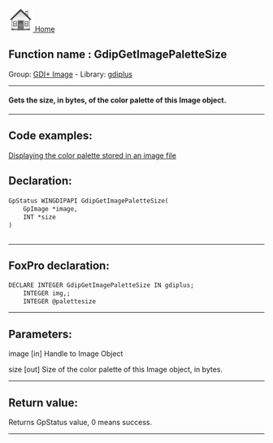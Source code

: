 [<img src="../../images/home.png"> Home ](https://github.com/VFPX/Win32API)  

## Function name : GdipGetImagePaletteSize
Group: [GDI+ Image](../../functions_group.md#GDIplus_Image)  -  Library: [gdiplus](../../../libraries.md#gdiplus)  
***  


#### Gets the size, in bytes, of the color palette of this Image object.

***  


## Code examples:
[Displaying the color palette stored in an image file](../../samples/sample_529.md)  

## Declaration:
```foxpro  
GpStatus WINGDIPAPI GdipGetImagePaletteSize(
	GpImage *image,
	INT *size
)
  
```  
***  


## FoxPro declaration:
```foxpro  
DECLARE INTEGER GdipGetImagePaletteSize IN gdiplus;
	INTEGER img,;
	INTEGER @palettesize  
```  
***  


## Parameters:
image
[in] Handle to Image Object

size
[out] Size of the color palette of this Image object, in bytes.  
***  


## Return value:
Returns GpStatus value, 0 means success. 
  
***  

